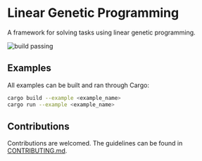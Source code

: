 # Linear Genetic Programming

A framework for solving tasks using linear genetic programming.

![build passing](https://github.com/urmzd/linear-genetic-programming/actions/workflows/build.yml/badge.svg)

## Examples

All examples can be built and ran through Cargo:

```bash
cargo build --example <example_name>
cargo run --example <example_name>
```

## Contributions

Contributions are welcomed. The guidelines can be found in [CONTRIBUTING.md](./CONTRIBUTING.md).
